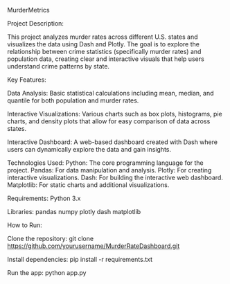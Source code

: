 MurderMetrics

Project Description:

This project analyzes murder rates across different U.S. states and visualizes the data using Dash and Plotly. The goal is to explore the relationship between crime statistics (specifically murder rates) and population data, creating clear and interactive visuals that help users understand crime patterns by state.

Key Features:

Data Analysis: Basic statistical calculations including mean, median, and quantile for both population and murder rates.

Interactive Visualizations: Various charts such as box plots, histograms, pie charts, and density plots that allow for easy comparison of data across states.

Interactive Dashboard: A web-based dashboard created with Dash where users can dynamically explore the data and gain insights.

Technologies Used:
Python: The core programming language for the project.
Pandas: For data manipulation and analysis.
Plotly: For creating interactive visualizations.
Dash: For building the interactive web dashboard.
Matplotlib: For static charts and additional visualizations.

Requirements:
Python 3.x

Libraries:
pandas
numpy
plotly
dash
matplotlib

How to Run:

Clone the repository:
git clone https://github.com/yourusername/MurderRateDashboard.git

Install dependencies:
pip install -r requirements.txt

Run the app:
python app.py
